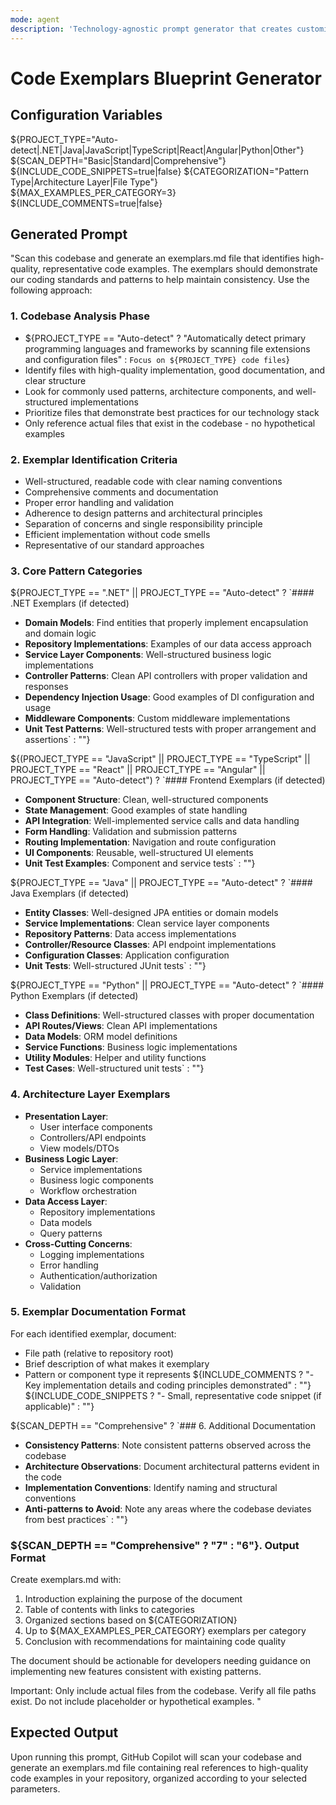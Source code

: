 ```yaml
---
mode: agent
description: 'Technology-agnostic prompt generator that creates customizable AI prompts for scanning codebases and identifying high-quality code exemplars. Supports multiple programming languages (.NET, Java, JavaScript, TypeScript, React, Angular, Python) with configurable analysis depth, categorization methods, and documentation formats to establish coding standards and maintain consistency across development teams.'
---
```


# Code Exemplars Blueprint Generator

## Configuration Variables

${PROJECT_TYPE="Auto-detect|.NET|Java|JavaScript|TypeScript|React|Angular|Python|Other"} <!-- Primary technology -->
${SCAN_DEPTH="Basic|Standard|Comprehensive"} <!-- How deeply to analyze the codebase -->
${INCLUDE_CODE_SNIPPETS=true|false} <!-- Include actual code snippets in addition to file references -->
${CATEGORIZATION="Pattern Type|Architecture Layer|File Type"} <!-- How to organize exemplars -->
${MAX_EXAMPLES_PER_CATEGORY=3} <!-- Maximum number of examples per category -->
${INCLUDE_COMMENTS=true|false} <!-- Include explanatory comments for each exemplar -->

## Generated Prompt

"Scan this codebase and generate an exemplars.md file that identifies high-quality, representative code examples. The exemplars should demonstrate our coding standards and patterns to help maintain consistency. Use the following approach:

### 1. Codebase Analysis Phase

- ${PROJECT_TYPE == "Auto-detect" ? "Automatically detect primary programming languages and frameworks by scanning file extensions and configuration files" : `Focus on ${PROJECT_TYPE} code files`}
- Identify files with high-quality implementation, good documentation, and clear structure
- Look for commonly used patterns, architecture components, and well-structured implementations
- Prioritize files that demonstrate best practices for our technology stack
- Only reference actual files that exist in the codebase - no hypothetical examples

### 2. Exemplar Identification Criteria

- Well-structured, readable code with clear naming conventions
- Comprehensive comments and documentation
- Proper error handling and validation
- Adherence to design patterns and architectural principles
- Separation of concerns and single responsibility principle
- Efficient implementation without code smells
- Representative of our standard approaches

### 3. Core Pattern Categories

${PROJECT_TYPE == ".NET" || PROJECT_TYPE == "Auto-detect" ? `#### .NET Exemplars (if detected)

- **Domain Models**: Find entities that properly implement encapsulation and domain logic
- **Repository Implementations**: Examples of our data access approach
- **Service Layer Components**: Well-structured business logic implementations
- **Controller Patterns**: Clean API controllers with proper validation and responses
- **Dependency Injection Usage**: Good examples of DI configuration and usage
- **Middleware Components**: Custom middleware implementations
- **Unit Test Patterns**: Well-structured tests with proper arrangement and assertions` : ""}

${(PROJECT_TYPE == "JavaScript" || PROJECT_TYPE == "TypeScript" || PROJECT_TYPE == "React" || PROJECT_TYPE == "Angular" || PROJECT_TYPE == "Auto-detect") ? `#### Frontend Exemplars (if detected)

- **Component Structure**: Clean, well-structured components
- **State Management**: Good examples of state handling
- **API Integration**: Well-implemented service calls and data handling
- **Form Handling**: Validation and submission patterns
- **Routing Implementation**: Navigation and route configuration
- **UI Components**: Reusable, well-structured UI elements
- **Unit Test Examples**: Component and service tests` : ""}

${PROJECT_TYPE == "Java" || PROJECT_TYPE == "Auto-detect" ? `#### Java Exemplars (if detected)

- **Entity Classes**: Well-designed JPA entities or domain models
- **Service Implementations**: Clean service layer components
- **Repository Patterns**: Data access implementations
- **Controller/Resource Classes**: API endpoint implementations
- **Configuration Classes**: Application configuration
- **Unit Tests**: Well-structured JUnit tests` : ""}

${PROJECT_TYPE == "Python" || PROJECT_TYPE == "Auto-detect" ? `#### Python Exemplars (if detected)

- **Class Definitions**: Well-structured classes with proper documentation
- **API Routes/Views**: Clean API implementations
- **Data Models**: ORM model definitions
- **Service Functions**: Business logic implementations
- **Utility Modules**: Helper and utility functions
- **Test Cases**: Well-structured unit tests` : ""}

### 4. Architecture Layer Exemplars

- **Presentation Layer**:
    - User interface components
    - Controllers/API endpoints
    - View models/DTOs
- **Business Logic Layer**:
    - Service implementations
    - Business logic components
    - Workflow orchestration
- **Data Access Layer**:
    - Repository implementations
    - Data models
    - Query patterns
- **Cross-Cutting Concerns**:
    - Logging implementations
    - Error handling
    - Authentication/authorization
    - Validation

### 5. Exemplar Documentation Format

For each identified exemplar, document:

- File path (relative to repository root)
- Brief description of what makes it exemplary
- Pattern or component type it represents
  ${INCLUDE_COMMENTS ? "- Key implementation details and coding principles demonstrated" : ""}
${INCLUDE_CODE_SNIPPETS ? "- Small, representative code snippet (if applicable)" : ""}

${SCAN_DEPTH == "Comprehensive" ? `### 6. Additional Documentation

- **Consistency Patterns**: Note consistent patterns observed across the codebase
- **Architecture Observations**: Document architectural patterns evident in the code
- **Implementation Conventions**: Identify naming and structural conventions
- **Anti-patterns to Avoid**: Note any areas where the codebase deviates from best practices` : ""}

### ${SCAN_DEPTH == "Comprehensive" ? "7" : "6"}. Output Format

Create exemplars.md with:

1. Introduction explaining the purpose of the document
2. Table of contents with links to categories
3. Organized sections based on ${CATEGORIZATION}
4. Up to ${MAX_EXAMPLES_PER_CATEGORY} exemplars per category
5. Conclusion with recommendations for maintaining code quality

The document should be actionable for developers needing guidance on implementing new features consistent with existing patterns.

Important: Only include actual files from the codebase. Verify all file paths exist. Do not include placeholder or hypothetical examples.
"

## Expected Output

Upon running this prompt, GitHub Copilot will scan your codebase and generate an exemplars.md file containing real references to high-quality code examples in your repository, organized according to your selected parameters.
